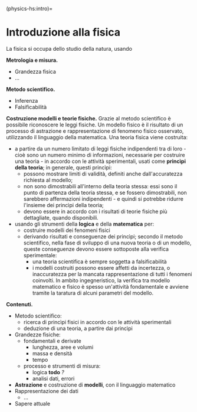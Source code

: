 (physics-hs:intro)=
# Introduzione alla fisica

La fisica si occupa dello studio della natura, usando 

**Metrologia e misura.**
- Grandezza fisica
- ...

**Metodo scientifico.**
- Inferenza
- Falsificabilità

**Costruzione modelli e teorie fisiche.** Grazie al metodo scientifico è possibile riconoscere le leggi fisiche. Un modello fisico è il risultato di un processo di astrazione e rappresentazione di fenomeno fisico osservato, utilizzando il linguaggio della matematica. Una teoria fisica viene costruita:
- a partire da un numero limitato di leggi fisiche indipendenti tra di loro - cioè sono un numero minimo di informazioni, necessarie per costruire una teoria - in accordo con le attività sperimentali, usati come **princìpi della teoria**; in generale, questi princìpi:
  - possono mostrare limiti di validità, definiti anche dall'accuratezza richiesta al modello;
  - non sono dimostrabili all'interno della teoria stessa: essi sono il punto di partenza della teoria stessa, e se fossero dimostrabili, non sarebbero affermazioni indipendenti - e quindi si potrebbe ridurre l'insieme dei princìpi della teoria;
  - devono essere in accordo con i risultati di teorie fisiche più dettagliate, quando disponibili.
- usando gli strumenti della **logica** e della **matematica** per:
  - costruire modelli dei fenomeni fisici
  - derivando risultati e conseguenze dei princìpi; secondo il metodo scientifico, nella fase di sviluppo di una nuova teoria o di un modello, queste conseguenze devono essere sottoposte alla verifica sperimentale:
    - una teoria scientifica è sempre soggetta a falsificabilità
    - i modelli costruiti possono essere affetti da incertezza, o inaccuratezza per la mancata rappresentazione di tutti i fenomeni coinvolti. In ambito ingegneristico, la verifica tra modello matematico e fisico è spesso un'attività fondamentale e avviene tramite la taratura di alcuni parametri del modello.

**Contenuti.**
- Metodo scientifico:
  - ricerca di princìpi fisici in accordo con le attività sperimentali
  - deduzione di una teoria, a partire dai princìpi
- Grandezze fisiche:
  - fondamentali e derivate
    - lunghezza, aree e volumi
    - massa e densità
    - tempo
  - processo e strumenti di misura:
    - logica **todo** *?*
    - analisi dati, errori
- **Astrazione** e costruzione di **modelli**, con il linguaggio matematico
- Rappresentazione dei dati
  - ...
- Sapere attuale
